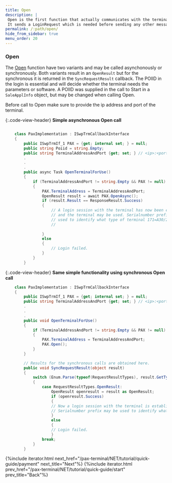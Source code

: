 ```yaml
---
title: Open
description: |
 Open is the first function that actually communicates with the terminal. 
 It sends a LoginRequest which is needed before sending any other message.
permalink: /:path/open/
hide_from_sidebar: true
menu_order: 20
---
```


### Open

The [Open][open] function have two variants and may be called asynchonously or synchronously. Both variants result in an `OpenResult` but for the synchronous it is returned in the `SyncRequestResult` callback. The POIID in the login is essential and will decide whether the terminal needs the parameters or software. A POIID was supplied in the call to Start in a `SaleApplInfo` object, but may be changed when calling Open.

Before call to Open make sure to provide the ip address and port of the terminal.

{:.code-view-header}
**Simple asynchronous Open call**

```c#

    class PaxImplementation : ISwpTrmCallbackInterface
    {
        public ISwpTrmIf_1 PAX = {get; internal set; } = null;
        public string Poiid = string.Empty;
        public string TerminalAddressAndPort {get; set; } // <ip>:<port>
        .
        .
        .
        public async Task OpenTerminalForUse()
        {
            if (TerminalAddressAndPort != string.Empty && PAX != null)
            {
                PAX.TerminalAddress = TerminalAddressAndPort;
                OpenResult result = await PAX.OpenAsync();
                if (result.Result == ResponseResult.Success)
                {
                    // A login session with the terminal has now been established
                    // and the terminal may be used. Serialnumber prefix may be 
                    // used to identify what type of terminal 171=A30/229=A35/185=A920
                    // 
                    
                }
                else
                {
                    // Login failed. 
                }
            }
        }
```

{:.code-view-header}
**Same simple functionality using synchronous Open call**

```c#
    class PaxImplementation : ISwpTrmCallbackInterface
    {
        public ISwpTrmIf_1 PAX = {get; internal set; } = null;
        public string TerminalAddressAndPort {get; set; } // <ip>:<port>
        .
        .
        .
        public void OpenTerminalForUse()
        {
            if (TerminalAddressAndPort != string.Empty && PAX != null)
            {
                PAX.TerminalAddress = TerminalAddressAndPort;
                PAX.Open();
            }
        }

        // Results for the synchronous calls are obtained here.
        public void SyncRequestResult(object result)
        {
            switch (Enum.Parse(typeof(RequestResultTypes), result.GetType().Name))
            {
                case RequestResultTypes.OpenResult:
                    OpenResult openresult = result as OpenResult;
                    if (openresult.Success) 
                    {
                    // Now a login session with the terminal is established and the terminal may be used.
                    // Serialnumber prefix may be used to identify what type of terminal 171=A30/229=A35/185=A920
                    }
                    else
                    {
                    // Login failed. 
                    }
                break;
            }
        }
```

{%include iterator.html next_href="/pax-terminal/NET/tutorial/quick-guide/payment" next_title="Next"%}
{%include iterator.html prev_href="/pax-terminal/NET/tutorial/quick-guide/start" prev_title="Back"%}

[open]: /pax-terminal/NET/swptrmlib/methods/essential/openasync
